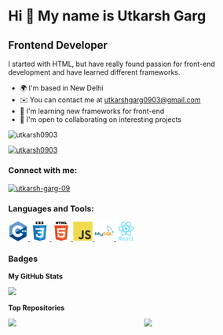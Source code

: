Hi 👋 My name is Utkarsh Garg
=============================

Frontend Developer
------------------

I started with HTML, but have really found passion for front-end development and have learned different frameworks.

* 🌍  I'm based in New Delhi
* ✉️  You can contact me at [utkarshgarg0903@gmail.com](mailto:utkarshgarg0903@gmail.com)
* 🧠  I'm learning new frameworks for front-end
* 🤝  I'm open to collaborating on interesting projects

<p align="left"> <img src="https://komarev.com/ghpvc/?username=utkarsh0903&label=Profile%20views&color=0e75b6&style=flat" alt="utkarsh0903" /> </p>

<p align="left"> <a href="https://github.com/ryo-ma/github-profile-trophy"><img src="https://github-profile-trophy.vercel.app/?username=utkarsh0903" alt="utkarsh0903" /></a> </p>

<h3 align="left">Connect with me:</h3>
<p align="left">
<a href="https://linkedin.com/in/utkarsh-garg-09" target="blank"><img align="center" src="https://raw.githubusercontent.com/rahuldkjain/github-profile-readme-generator/master/src/images/icons/Social/linked-in-alt.svg" alt="utkarsh-garg-09" height="30" width="40" /></a>
</p>

<h3 align="left">Languages and Tools:</h3>
<p align="left"> <a href="https://www.w3schools.com/cpp/" target="_blank" rel="noreferrer"> <img src="https://raw.githubusercontent.com/devicons/devicon/master/icons/cplusplus/cplusplus-original.svg" alt="cplusplus" width="40" height="40"/> </a> <a href="https://www.w3schools.com/css/" target="_blank" rel="noreferrer"> <img src="https://raw.githubusercontent.com/devicons/devicon/master/icons/css3/css3-original-wordmark.svg" alt="css3" width="40" height="40"/> </a> <a href="https://www.w3.org/html/" target="_blank" rel="noreferrer"> <img src="https://raw.githubusercontent.com/devicons/devicon/master/icons/html5/html5-original-wordmark.svg" alt="html5" width="40" height="40"/> </a> <a href="https://developer.mozilla.org/en-US/docs/Web/JavaScript" target="_blank" rel="noreferrer"> <img src="https://raw.githubusercontent.com/devicons/devicon/master/icons/javascript/javascript-original.svg" alt="javascript" width="40" height="40"/> </a> <a href="https://www.mysql.com/" target="_blank" rel="noreferrer"> <img src="https://raw.githubusercontent.com/devicons/devicon/master/icons/mysql/mysql-original-wordmark.svg" alt="mysql" width="40" height="40"/> </a> <a href="https://reactjs.org/" target="_blank" rel="noreferrer"> <img src="https://raw.githubusercontent.com/devicons/devicon/master/icons/react/react-original-wordmark.svg" alt="react" width="40" height="40"/> </a> </p>

### Badges

<b>My GitHub Stats</b>

<a href="http://www.github.com/utkarsh0903"><img src="https://github-readme-streak-stats.herokuapp.com/?user=utkarsh0903&stroke=ffffff&background=1c1917&ring=0891b2&fire=0891b2&currStreakNum=ffffff&currStreakLabel=0891b2&sideNums=ffffff&sideLabels=ffffff&dates=ffffff&hide_border=true" /></a>

<b>Top Repositories</b>

<div width="100%" align="center"><a href="https://github.com/utkarsh0903/Youtube-Comment-Analyzer" align="left"><img align="left" width="45%" src="https://github-readme-stats.vercel.app/api/pin/?username=utkarsh0903&repo=Youtube-Comment-Analyzer&title_color=0891b2&text_color=ffffff&icon_color=0891b2&bg_color=1c1917&hide_border=true&locale=en" /></a><a href="https://github.com/utkarsh0903/Spotify-Clone" align="right"><img align="right" width="45%" src="https://github-readme-stats.vercel.app/api/pin/?username=utkarsh0903&repo=Spotify-Clone&title_color=0891b2&text_color=ffffff&icon_color=0891b2&bg_color=1c1917&hide_border=true&locale=en" /></a></div><br /><br /><br /><br /><br /><br /><br />
